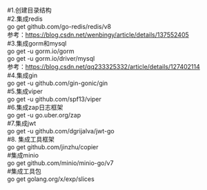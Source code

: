 #1.创建目录结构  
#2.集成redis  
go get github.com/go-redis/redis/v8  
参考：https://blog.csdn.net/wenbingy/article/details/137552405  
#3.集成gorm和mysql  
go get -u gorm.io/gorm  
go get -u gorm.io/driver/mysql  
参考：https://blog.csdn.net/qq233325332/article/details/127402114  
#4.集成gin  
go get -u github.com/gin-gonic/gin  
#5.集成viper  
go get -u github.com/spf13/viper  
#6.集成zap日志框架  
go get -u go.uber.org/zap  
#7.集成jwt  
go get -u github.com/dgrijalva/jwt-go  
#8. 集成工具框架  
go get github.com/jinzhu/copier  
#集成minio  
go get github.com/minio/minio-go/v7  
#集成工具包  
go get golang.org/x/exp/slices  
